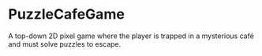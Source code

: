 # PuzzleCafeGame
A top-down 2D pixel game where the player is trapped in a mysterious café and must solve puzzles to escape.
